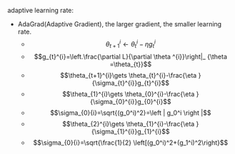adaptive learning rate:

- AdaGrad(Adaptive Gradient), the larger gradient, the smaller learning rate.
  - $$\theta_{t+1}^{i}\gets \theta_{t}^{i}-\eta g_{t}^{i}$$
  - $$g_{t}^{i}=\left.\frac{\partial L}{\partial \theta ^{i}}\right|_ {\theta =\theta_{t}}$$
  - $$\theta_{t+1}^{i}\gets \theta_{t}^{i}-\frac{\eta }{\sigma_{t}^{i}}g_{t}^{i}$$
  - $$\theta_{1}^{i}\gets \theta_{0}^{i}-\frac{\eta }{\sigma_{0}^{i}}g_{0}^{i}$$
  - $$\sigma_{0}{i}=\sqrt{(g_0^i)^2}=\left | g_0^i \right |$$
  - $$\theta_{2}^{i}\gets \theta_{1}^{i}-\frac{\eta }{\sigma_{1}^{i}}g_{1}^{i}$$
  - $$\sigma_{0}{i}=\sqrt{\frac{1}{2} \left[(g_0^i)^2+(g_1^i)^2\right}$$
